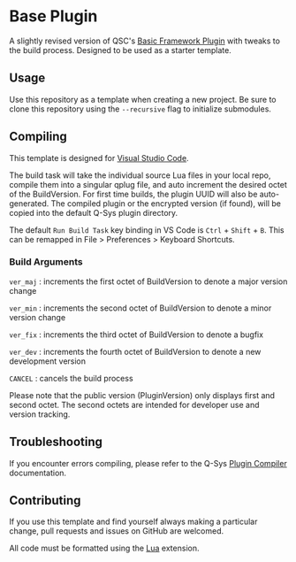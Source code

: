 # Base Plugin

A slightly revised version of QSC's [Basic Framework Plugin](https://bitbucket.org/qsc-communities/basicpluginframework) with tweaks to the build process. Designed to be used as a starter template.

## Usage

Use this repository as a template when creating a new project. Be sure to clone
this repository using the `--recursive` flag to initialize submodules.

## Compiling

This template is designed for [Visual Studio Code](https://code.visualstudio.com/).

The build task will take the individual source Lua files in your local repo,
compile them into a singular qplug file, and auto increment the desired octet
of the BuildVersion. For first time builds, the plugin UUID will also be
auto-generated. The compiled plugin or the encrypted version (if found), will
be copied into the default Q-Sys plugin directory.

The default `Run Build Task` key binding in VS Code is `Ctrl` + `Shift` + `B`.
This can be remapped in File > Preferences > Keyboard Shortcuts.

### Build Arguments

`ver_maj` : increments the first octet of BuildVersion to denote a major version change

`ver_min` : increments the second octet of BuildVersion to denote a minor version change

`ver_fix` : increments the third octet of BuildVersion to denote a bugfix

`ver_dev` : increments the fourth octet of BuildVersion to denote a new development version

`CANCEL` : cancels the build process

Please note that the public version (PluginVersion) only displays first and
second octet. The second octets are intended for developer use and version
tracking.

## Troubleshooting

If you encounter errors compiling, please refer to the Q-Sys [Plugin Compiler](https://q-syshelp.qsc.com/DeveloperHelp/index.htm#Development_Tools/Plugin_Compiler.htm) documentation.

## Contributing

If you use this template and find yourself always making a particular change,
pull requests and issues on GitHub are welcomed.

All code must be formatted using the [Lua](https://marketplace.visualstudio.com/items?itemName=sumneko.lua) extension.
